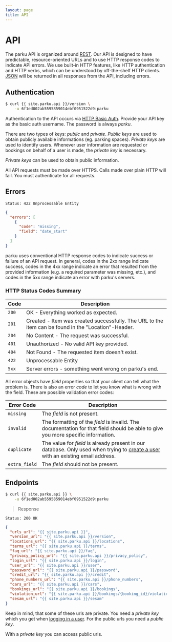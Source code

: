 ```yaml
---
layout: page
title: API
---
```


# API

The parku API is organized around [REST][REST]. Our API is designed to have predictable, resource-oriented URLs and to use HTTP response codes to indicate API errors. We use built-in HTTP features, like HTTP authentication and HTTP verbs, which can be understood by off-the-shelf HTTP clients. [JSON][JSON] will be returned in all responses from the API, including errors.

<!-- no
You can provide the `Accept-Language` header information for all your requests. Localized content is returned when available. Default content is english.
-->

## Authentication

```sh
$ curl {{ site.parku.api }}/version \
    -u 6f1ed002ab5595859014ebf0951522d9:parku
```

Authentication to the API occurs via [HTTP Basic Auth][HTTP Basic Auth]. Provide your API key as the basic auth username. The password is always _parku_.

There are two types of keys: _public_ and _private_. _Public keys_ are used to obtain publicly available informations (eg. parking spaces). _Private keys_ are used to identify users. Whenever user information are requested or bookings on behalf of a user is made, the _private key_ is necessary.

_Private keys_ can be used to obtain public information.

All API requests must be made over HTTPS. Calls made over plain HTTP will fail. You must authenticate for all requests.


## Errors

```nginx
Status: 422 Unprocessable Entity
```

```json
{
  "errors": [
    {
      "code": "missing",
      "field": "date_start"
    }
  ]
}
```

parku uses conventional HTTP response codes to indicate success or failure of an API request. In general, codes in the 2xx range indicate success, codes in the 4xx range indicate an error that resulted from the provided information (e.g. a required parameter was missing, etc.), and codes in the 5xx range indicate an error with parku's servers.

### HTTP Status Codes Summary

Code   | Description
---    |---
`200`  | OK - Everything worked as expected.
`201`  | Created - Item was created successfully. The URL to the item can be found in the "Location"-Header.
`204`  | No Content - The request was successful.
`401`  | Unauthorized - No valid API key provided.
`404`  | Not Found - The requested item doesn't exist.
`422`  |  Unprocessable Entity
`5xx`  | Server errors - something went wrong on parku's end.

All error objects have _field_ properties so that your client can tell what the problem is. There is also an error _code_ to let you know what is wrong with the field. These are possible validation error codes:

<nobr>Error Code</nobr> | Description
---          |---
`missing`    | The _field_ is not present.
`invalid`    | The formatting of the _field_ is invalid. The documentation for that field should be able to give you more specific information.
`duplicate`  | The value for _field_ is already present in our database. Only used when trying to [create a user][createuser] with an existing email address.
`extra_field`| The _field_ should not be present.

## Endpoints

```sh
$ curl {{ site.parku.api }} \
    -u 6f1ed002ab5595859014ebf0951522d9:parku
```

> Response

```nginx
Status: 200 OK
```
```json
{
  "urls_url": "{{ site.parku.api }}",
  "version_url": "{{ site.parku.api }}/version",
  "locations_url": "{{ site.parku.api }}/locations",
  "terms_url": "{{ site.parku.api }}/terms",
  "faq_url": "{{ site.parku.api }}/faq",
  "privacy_policy_url": "{{ site.parku.api }}/privacy_policy",
  "login_url": "{{ site.parku.api }}/login",
  "user_url": "{{ site.parku.api }}/user",
  "password_url": "{{ site.parku.api }}/password",
  "credit_url": "{{ site.parku.api }}/credit",
  "phone_numbers_url": "{{ site.parku.api }}/phone_numbers",
  "cars_url": "{{ site.parku.api }}/cars",
  "bookings_url": "{{ site.parku.api }}/bookings",
  "violation_url": "{{ site.parku.api }}/bookings/{booking_id}/violation",
  "sesam_url": "{{ site.parku.api }}/sesam"
}
```

Keep in mind, that some of these urls are private. You need a _private key_ which you get when [logging in a user][login].
For the public urls you need a _public key_.

With a _private key_ you can access public urls.

  [REST]: http://en.wikipedia.org/wiki/Representational_State_Transfer
  [JSON]: http://www.json.org/
  [HTTP Basic Auth]: http://en.wikipedia.org/wiki/Basic_access_authentication
  [HTTPS]: http://en.wikipedia.org/wiki/HTTP_Secure
  [login]: /api/login/
  [createuser]: /api/user/#toc_1
